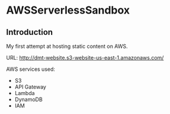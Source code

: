 # AWSServerlessSandbox
## Introduction
My first attempt at hosting static content on AWS.

URL: http://dmt-website.s3-website-us-east-1.amazonaws.com/

AWS services used:
- S3
- API Gateway
- Lambda
- DynamoDB
- IAM
